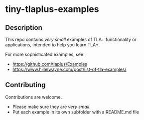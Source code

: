 # tiny-tlaplus-examples

## Description

This repo contains *very small* examples of TLA+ functionality or applications, intended to help you learn TLA+.

For more sophisticated examples, see:

* https://github.com/tlaplus/Examples
* https://www.hillelwayne.com/post/list-of-tla-examples/


## Contributing

Contributions are welcome.  
* Please make sure they are *very small*.
* Put each example in its own subfolder with a README.md file
